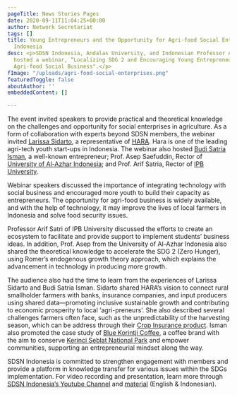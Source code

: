 ```yaml
---
pageTitle: News Stories Pages
date: 2020-09-11T11:04:25+00:00
author: Network Secretariat
tags: []
title: Young Entrepreneurs and the Opportunity for Agri-food Social Enterprises in
  Indonesia
desc: <p>SDSN Indonesia, Andalas University, and Indonesian Professor Association
  hosted a webinar, “Localizing SDG 2 and Encouraging Young Entrepreneurs to Enter
  Agri-food Social Business".</p>
fImage: "/uploads/agri-food-social-enterprises.png"
featuredToggle: false
aboutAuthor: ''
embeddedContent: []

---
```

The event invited speakers to provide practical and theoretical knowledge on the challenges and opportunity for social enterprises in agriculture. As a form of collaboration with experts beyond SDSN members, the webinar invited [Larissa Sidarto](https://id.linkedin.com/in/larissasidarto "Link: https://id.linkedin.com/in/larissasidarto"), a representative of [HARA](http://hara.ag/ "Link: http://hara.ag"). Hara is one of the leading agri-tech youth start-ups in Indonesia. The webinar also hosted [Budi Satria Isman](http://www.budiisman.com/ "Link: http://www.budiisman.com/"), a well-known entrepreneur; Prof. Asep Saefuddin, Rector of [University of Al-Azhar Indonesia](https://uai.ac.id/ "Link: https://uai.ac.id/"); and Prof. Arif Satria, Rector of [IPB University](https://ipb.ac.id/ "Link: https://ipb.ac.id/").

Webinar speakers discussed the importance of integrating technology with social business and encouraged more youth to build their capacity as entrepreneurs. The opportunity for agri-food business is widely available, and with the help of technology, it may improve the lives of local farmers in Indonesia and solve food security issues.

Professor Arif Satri of IPB University discussed the efforts to create an ecosystem to facilitate and provide support to implement students’ business ideas. In addition, Prof. Asep from the University of Al-Azhar Indonesia also shared the theoretical knowledge to accelerate the SDG 2 (Zero Hunger), using Romer’s endogenous growth theory approach, which explains the advancement in technology in producing more growth.

The audience also had the time to learn from the experiences of Larissa Sidarto and Budi Satria Isman. Sidarto shared HARA’s vision to connect rural smallholder farmers with banks, insurance companies, and input producers using shared data—promoting inclusive sustainable growth and contributing to economic prosperity to local ‘agri-preneurs’. She also described several challenges farmers often face, such as the unpredictability of the harvesting season, which can be address through their [Crop Insurance product](https://medium.com/@HARATechnology/hara-launching-its-innovative-crop-protection-program-through-photo-to-claim-feature-5eee04a9bf2f "Link: https://medium.com/@HARATechnology/hara-launching-its-innovative-crop-protection-program-through-photo-to-claim-feature-5eee04a9bf2f"). Isman also promoted the case study of [Blue Korintji Coffee](https://www.bluekorintji.com/ "Link: https://www.bluekorintji.com/"), a coffee brand with the aim to conserve [Kerinci Seblat National Park](https://en.wikipedia.org/wiki/Kerinci_Seblat_National_Park "Link: https://en.wikipedia.org/wiki/Kerinci_Seblat_National_Park") and empower communities, supporting an entrepreneurial mindset along the way.

SDSN Indonesia is committed to strengthen engagement with members and provide a platform in knowledge transfer for various issues within the SDGs implementation. For video recording and presentation, learn more through [SDSN Indonesia’s Youtube Channel](http://bit.ly/youtube-sdsnid "Link: http://bit.ly/youtube-sdsnid") and [material](http://bit.ly/webinarSDG2-materi) (English & Indonesian).